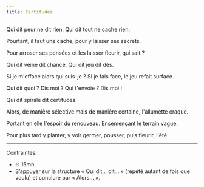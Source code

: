 ```yaml
---
title: Certitudes
---
```


Qui dit peur ne dit rien.
Qui dit tout ne cache rien.

Pourtant, il faut une cache,
pour y laisser ses secrets.

Pour arroser ses pensées
et les laisser fleurir, qui sait ?

Qui dit veine dit chance.
Qui dit jeu dit dès.

Si je m'efface alors qui suis-je ?
Si je fais face, le jeu refait surface.

Qui dit quoi ? Dis moi ?
Qui t'envoie ? Dis moi !

Qui dit spirale dit certitudes.

Alors, de manière sélective mais de manière certaine,
l'allumette craque.

Portant en elle l'espoir du renouveau.
Ensemençant le terrain vague.

Pour plus tard y planter, y voir germer,
pousser, puis fleurir, l'été.

---

Contraintes:

- ⏲ 15mn
- S’appuyer sur la structure « Qui dit… dit… » (répété autant de fois que voulu) et conclure par « Alors… ».





